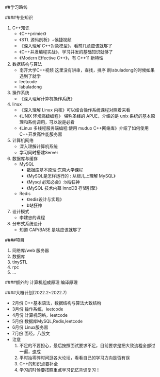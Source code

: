 ##学习路线

####专业知识
1. C++知识
   - 《C++primier》
   - 《STL 源码剖析》+侯捷视频
   - 《深入理解 C++对象模型》，看前几章应该就够了
   - 《C++并发编程实战》，学习并发的基础知识就够了
   - 《Modern Effective C++》，有 C++11 新特性
2. 数据结构与算法
   - 南开大学C++视频
         这里没有讲串，查找，排序
         刷labuladong的时候如果遇到了就学
   - leetcode
   - labuladong
3. 操作系统
   - 《深入理解计算机操作系统》
4. linux 
   - 《深入理解 Linux 内核》可以结合操作系统课程对照着来看
   - 《UNIX 环境高级编程》 堪称圣经的 APUE，介绍的是 unix 系统的基本原理和系统调用，可以说是必看
   - 《Linux 多线程服务端编程:使用 muduo C++网络库》介绍了如何使用 C++开发高性能服务器
5. 计算机网络
   - 深入理解计算机系统
   - 学习同时搭建Server
6. 数据库与缓存
   - MySQL
     - 数据库基本原理:东南大学课程
     - 《MySQL是怎样运行的 : 从根儿上理解 MySQL》
     - 《Mysql 必知必会》:b站狂神
     - 《MySQL 技术内幕 InnoDB 存储引擎》
   - Redis
     - 《redis设计与实现》
     - b站狂神
7. 设计模式
   - 李建忠的课程
8. 分布式系统设计
   - 知道 CAP/BASE 是啥应该就够了


####项目
1. 网络库/web 服务器
2. 数据库
3. tinySTL
4. rpc
5. ...

####额外的
计算机组成原理
编译原理

####大概计划(2022.2~2022.7)
- 2月份
   C++基本语法，数据结构与算法大致结构
- 3月份
   操作系统，leetcode
- 4月份
   计算机网络，leetcode
- 5月份
   数据库MySQL,Redis,leetcode
- 6月份
   Linux服务器
- 7月份
   面经，八股文
- 注意
    1. 不足的不要担心，最后按照面试要求不足，目前要求是把大致流程全部过一遍，速成
    2. 平时抽零碎时间逛各大论坛，看看自己的学习方向是否有误
    3. C++的知识点要补全
    4. 学习的时候要按照重点学习记忆背诵复习！